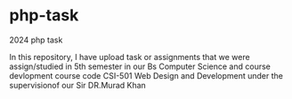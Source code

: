 # php-task
2024 php task

In this repository, I have upload task or assignments  that we were  assign/studied in 5th semester in  our Bs Computer Science  and course devlopment course code  CSI-501 Web Design and Development under the supervisionof our Sir DR.Murad Khan


